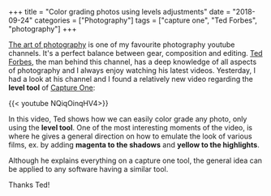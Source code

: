 +++
title = "Color grading photos using levels adjustments"
date =  "2018-09-24"
categories = ["Photography"]
tags = ["capture one", "Ted Forbes", "photography"]
+++

[The art of photography](https://www.youtube.com/channel/UC7T8roVtC_3afWKTOGtLlBA) is one of my favourite photography youtube channels. It's a perfect balance between gear, composition and editing.
[Ted Forbes](http://tedforbes.com/), the man behind this channel, has a deep knowledge  of all aspects of photography and I always enjoy watching his latest videos.
Yesterday, I had a look at his channel and I found a relatively new video regarding the **level tool** of [Capture One](https://www.phaseone.com/Products/Software/Capture-One-Pro/Highlights.aspx):  


{{< youtube NQiqOinqHV4>}}

In this video, Ted shows how we can easily color grade any photo, only using the **level tool**. One of the most interesting moments of the video, is where he gives a general direction on how to emulate the look of various films, ex. by adding **magenta to the shadows** and **yellow to the highlights**.

Although he explains everything on a capture one tool, the general idea can be applied to any software having a similar tool.

Thanks Ted!